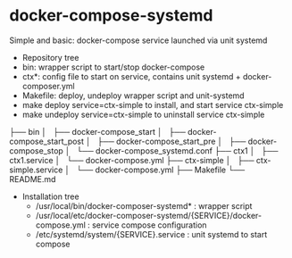 # docker-compose-systemd

Simple and basic: docker-compose service launched via unit systemd

* Repository tree
* bin: wrapper script to start/stop docker-compose
* ctx*: config file to start on service, contains unit systemd + docker-composer.yml
* Makefile: deploy, undeploy wrapper script and unit-systemd
 * make deploy service=ctx-simple to install, and start service ctx-simple
 * make undeploy service=ctx-simple to uninstall service ctx-simple

├── bin
│   ├── docker-compose_start
│   ├── docker-compose_start_post
│   ├── docker-compose_start_pre
│   ├── docker-compose_stop
│   └── docker-compose_systemd.conf
├── ctx1
│   ├── ctx1.service
│   └── docker-compose.yml
├── ctx-simple
│   ├── ctx-simple.service
│   └── docker-compose.yml
├── Makefile
└── README.md

* Installation tree
  * /usr/local/bin/docker-composer-systemd* : wrapper script
  * /usr/local/etc/docker-composer-systemd/{SERVICE}/docker-compose.yml : service compose configuration
  * /etc/systemd/system/{SERVICE}.service : unit systemd to start compose

